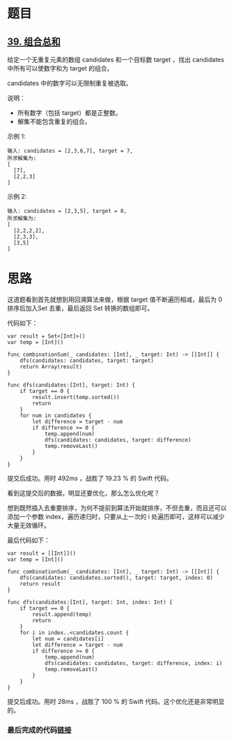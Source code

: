 # 题目

## [39. 组合总和](https://leetcode-cn.com/problems/combination-sum/)

给定一个无重复元素的数组 candidates 和一个目标数 target ，找出 candidates 中所有可以使数字和为 target 的组合。

candidates 中的数字可以无限制重复被选取。

说明：

- 所有数字（包括 target）都是正整数。
- 解集不能包含重复的组合。 

示例 1:

```
输入: candidates = [2,3,6,7], target = 7,
所求解集为:
[
  [7],
  [2,2,3]
]
```


示例 2:

```
输入: candidates = [2,3,5], target = 8,
所求解集为:
[
  [2,2,2,2],
  [2,3,3],
  [3,5]
]
```

# 思路

这道题看到首先就想到用回溯算法来做，根据 target 值不断遍历相减，最后为 0 排序后加入Set 去重，最后返回 Set 转换的数组即可。

代码如下：

    var result = Set<[Int]>()
    var temp = [Int]()
    
    func combinationSum(_ candidates: [Int], _ target: Int) -> [[Int]] {
        dfs(candidates: candidates, target: target)
        return Array(result)
    }
    
    func dfs(candidates:[Int], target: Int) {
        if target == 0 {
            result.insert(temp.sorted())
            return
        }
        for num in candidates {
            let difference = target - num
            if difference >= 0 {
                temp.append(num)
                dfs(candidates: candidates, target: difference)
                temp.removeLast()
            }
        }
    }
提交后成功。用时 492ms ，战胜了 19.23 % 的 Swift 代码。

看到这提交后的数据，明显还要优化，那么怎么优化呢？

想到既然插入去重要排序，为何不提前到算法开始就排序，不但去重，而且还可以添加一个参数 index，遍历递归时，只要从上一次的 i 处遍历即可，这样可以减少大量无效循环。

最后代码如下：

```
var result = [[Int]]()
var temp = [Int]()

func combinationSum(_ candidates: [Int], _ target: Int) -> [[Int]] {
    dfs(candidates: candidates.sorted(), target: target, index: 0)
    return result
}

func dfs(candidates:[Int], target: Int, index: Int) {
    if target == 0 {
        result.append(temp)
        return
    }
    for i in index..<candidates.count {
        let num = candidates[i]
        let difference = target - num
        if difference >= 0 {
            temp.append(num)
            dfs(candidates: candidates, target: difference, index: i)
            temp.removeLast()
        }
    }
}
```

提交后成功。用时 28ms ，战胜了 100 % 的 Swift 代码。这个优化还是非常明显的。

### 最后完成的代码[链接](https://github.com/pepsikirk/LeetCode/blob/master/Algorithm/39.CombinationSum/code.swift)




